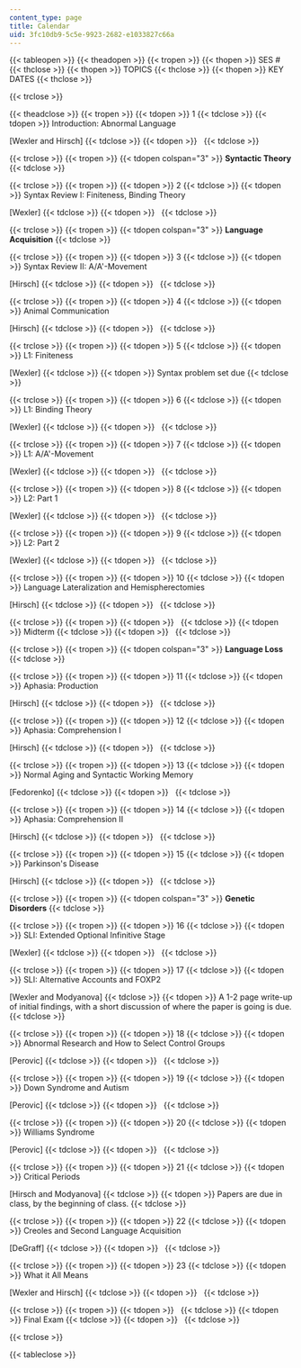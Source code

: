 ```yaml
---
content_type: page
title: Calendar
uid: 3fc10db9-5c5e-9923-2682-e1033827c66a
---
```


{{< tableopen >}}
{{< theadopen >}}
{{< tropen >}}
{{< thopen >}}
SES #
{{< thclose >}}
{{< thopen >}}
TOPICS
{{< thclose >}}
{{< thopen >}}
KEY DATES
{{< thclose >}}

{{< trclose >}}

{{< theadclose >}}
{{< tropen >}}
{{< tdopen >}}
1
{{< tdclose >}}
{{< tdopen >}}
Introduction: Abnormal Language  
  
\[Wexler and Hirsch\]
{{< tdclose >}}
{{< tdopen >}}
 
{{< tdclose >}}

{{< trclose >}}
{{< tropen >}}
{{< tdopen colspan="3" >}}
**Syntactic Theory**
{{< tdclose >}}

{{< trclose >}}
{{< tropen >}}
{{< tdopen >}}
2
{{< tdclose >}}
{{< tdopen >}}
Syntax Review I: Finiteness, Binding Theory  
  
\[Wexler\]
{{< tdclose >}}
{{< tdopen >}}
 
{{< tdclose >}}

{{< trclose >}}
{{< tropen >}}
{{< tdopen colspan="3" >}}
**Language Acquisition**
{{< tdclose >}}

{{< trclose >}}
{{< tropen >}}
{{< tdopen >}}
3
{{< tdclose >}}
{{< tdopen >}}
Syntax Review II: A/A'-Movement  
  
\[Hirsch\]
{{< tdclose >}}
{{< tdopen >}}
 
{{< tdclose >}}

{{< trclose >}}
{{< tropen >}}
{{< tdopen >}}
4
{{< tdclose >}}
{{< tdopen >}}
Animal Communication  
  
\[Hirsch\]
{{< tdclose >}}
{{< tdopen >}}
 
{{< tdclose >}}

{{< trclose >}}
{{< tropen >}}
{{< tdopen >}}
5
{{< tdclose >}}
{{< tdopen >}}
L1: Finiteness  
  
\[Wexler\]
{{< tdclose >}}
{{< tdopen >}}
Syntax problem set due
{{< tdclose >}}

{{< trclose >}}
{{< tropen >}}
{{< tdopen >}}
6
{{< tdclose >}}
{{< tdopen >}}
L1: Binding Theory  
  
\[Wexler\]
{{< tdclose >}}
{{< tdopen >}}
 
{{< tdclose >}}

{{< trclose >}}
{{< tropen >}}
{{< tdopen >}}
7
{{< tdclose >}}
{{< tdopen >}}
L1: A/A'-Movement  
  
\[Wexler\]
{{< tdclose >}}
{{< tdopen >}}
 
{{< tdclose >}}

{{< trclose >}}
{{< tropen >}}
{{< tdopen >}}
8
{{< tdclose >}}
{{< tdopen >}}
L2: Part 1  
  
\[Wexler\]
{{< tdclose >}}
{{< tdopen >}}
 
{{< tdclose >}}

{{< trclose >}}
{{< tropen >}}
{{< tdopen >}}
9
{{< tdclose >}}
{{< tdopen >}}
L2: Part 2  
  
\[Wexler\]
{{< tdclose >}}
{{< tdopen >}}
 
{{< tdclose >}}

{{< trclose >}}
{{< tropen >}}
{{< tdopen >}}
10
{{< tdclose >}}
{{< tdopen >}}
Language Lateralization and Hemispherectomies  
  
\[Hirsch\]
{{< tdclose >}}
{{< tdopen >}}
 
{{< tdclose >}}

{{< trclose >}}
{{< tropen >}}
{{< tdopen >}}
 
{{< tdclose >}}
{{< tdopen >}}
Midterm
{{< tdclose >}}
{{< tdopen >}}
 
{{< tdclose >}}

{{< trclose >}}
{{< tropen >}}
{{< tdopen colspan="3" >}}
**Language Loss**
{{< tdclose >}}

{{< trclose >}}
{{< tropen >}}
{{< tdopen >}}
11
{{< tdclose >}}
{{< tdopen >}}
Aphasia: Production  
  
\[Hirsch\]
{{< tdclose >}}
{{< tdopen >}}
 
{{< tdclose >}}

{{< trclose >}}
{{< tropen >}}
{{< tdopen >}}
12
{{< tdclose >}}
{{< tdopen >}}
Aphasia: Comprehension I  
  
\[Hirsch\]
{{< tdclose >}}
{{< tdopen >}}
 
{{< tdclose >}}

{{< trclose >}}
{{< tropen >}}
{{< tdopen >}}
13
{{< tdclose >}}
{{< tdopen >}}
Normal Aging and Syntactic Working Memory  
  
\[Fedorenko\]
{{< tdclose >}}
{{< tdopen >}}
 
{{< tdclose >}}

{{< trclose >}}
{{< tropen >}}
{{< tdopen >}}
14
{{< tdclose >}}
{{< tdopen >}}
Aphasia: Comprehension II  
  
\[Hirsch\]
{{< tdclose >}}
{{< tdopen >}}
 
{{< tdclose >}}

{{< trclose >}}
{{< tropen >}}
{{< tdopen >}}
15
{{< tdclose >}}
{{< tdopen >}}
Parkinson's Disease  
  
\[Hirsch\]
{{< tdclose >}}
{{< tdopen >}}
 
{{< tdclose >}}

{{< trclose >}}
{{< tropen >}}
{{< tdopen colspan="3" >}}
**Genetic Disorders**
{{< tdclose >}}

{{< trclose >}}
{{< tropen >}}
{{< tdopen >}}
16
{{< tdclose >}}
{{< tdopen >}}
SLI: Extended Optional Infinitive Stage  
  
\[Wexler\]
{{< tdclose >}}
{{< tdopen >}}
 
{{< tdclose >}}

{{< trclose >}}
{{< tropen >}}
{{< tdopen >}}
17
{{< tdclose >}}
{{< tdopen >}}
SLI: Alternative Accounts and FOXP2  
  
\[Wexler and Modyanova\]
{{< tdclose >}}
{{< tdopen >}}
A 1-2 page write-up of initial findings, with a short discussion of where the paper is going is due.
{{< tdclose >}}

{{< trclose >}}
{{< tropen >}}
{{< tdopen >}}
18
{{< tdclose >}}
{{< tdopen >}}
Abnormal Research and How to Select Control Groups  
  
\[Perovic\]
{{< tdclose >}}
{{< tdopen >}}
 
{{< tdclose >}}

{{< trclose >}}
{{< tropen >}}
{{< tdopen >}}
19
{{< tdclose >}}
{{< tdopen >}}
Down Syndrome and Autism  
  
\[Perovic\]
{{< tdclose >}}
{{< tdopen >}}
 
{{< tdclose >}}

{{< trclose >}}
{{< tropen >}}
{{< tdopen >}}
20
{{< tdclose >}}
{{< tdopen >}}
Williams Syndrome  
  
\[Perovic\]
{{< tdclose >}}
{{< tdopen >}}
 
{{< tdclose >}}

{{< trclose >}}
{{< tropen >}}
{{< tdopen >}}
21
{{< tdclose >}}
{{< tdopen >}}
Critical Periods  
  
\[Hirsch and Modyanova\]
{{< tdclose >}}
{{< tdopen >}}
Papers are due in class, by the beginning of class.
{{< tdclose >}}

{{< trclose >}}
{{< tropen >}}
{{< tdopen >}}
22
{{< tdclose >}}
{{< tdopen >}}
Creoles and Second Language Acquisition  
  
\[DeGraff\]
{{< tdclose >}}
{{< tdopen >}}
 
{{< tdclose >}}

{{< trclose >}}
{{< tropen >}}
{{< tdopen >}}
23
{{< tdclose >}}
{{< tdopen >}}
What it All Means  
  
\[Wexler and Hirsch\]
{{< tdclose >}}
{{< tdopen >}}
 
{{< tdclose >}}

{{< trclose >}}
{{< tropen >}}
{{< tdopen >}}
 
{{< tdclose >}}
{{< tdopen >}}
Final Exam
{{< tdclose >}}
{{< tdopen >}}
 
{{< tdclose >}}

{{< trclose >}}

{{< tableclose >}}